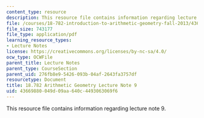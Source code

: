 ```yaml
---
content_type: resource
description: This resource file contains information regarding lecture note 9.
file: /courses/18-782-introduction-to-arithmetic-geometry-fall-2013/43669880049d09aa640c4493063069f6_MIT18_782F13_lec9.pdf
file_size: 743177
file_type: application/pdf
learning_resource_types:
- Lecture Notes
license: https://creativecommons.org/licenses/by-nc-sa/4.0/
ocw_type: OCWFile
parent_title: Lecture Notes
parent_type: CourseSection
parent_uid: 276fb8e9-5426-093b-04af-2643fa3757df
resourcetype: Document
title: 18.782 Arithmetic Geometry Lecture Note 9
uid: 43669880-049d-09aa-640c-4493063069f6
---
```

This resource file contains information regarding lecture note 9.